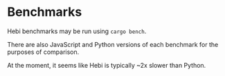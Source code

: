 # Benchmarks

Hebi benchmarks may be run using `cargo bench`.

There are also JavaScript and Python versions of each benchmark for the purposes of comparison.

At the moment, it seems like Hebi is typically ~2x slower than Python.

